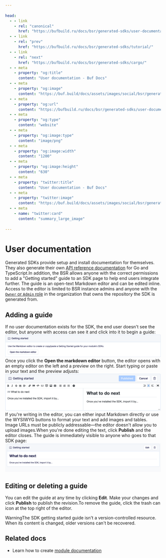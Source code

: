 ```yaml
---

head:
  - - link
    - rel: "canonical"
      href: "https://bufbuild.ru/docs/bsr/generated-sdks/user-documentation/"
  - - link
    - rel: "prev"
      href: "https://bufbuild.ru/docs/bsr/generated-sdks/tutorial/"
  - - link
    - rel: "next"
      href: "https://bufbuild.ru/docs/bsr/generated-sdks/cargo/"
  - - meta
    - property: "og:title"
      content: "User documentation - Buf Docs"
  - - meta
    - property: "og:image"
      content: "https://buf.build/docs/assets/images/social/bsr/generated-sdks/user-documentation.png"
  - - meta
    - property: "og:url"
      content: "https://bufbuild.ru/docs/bsr/generated-sdks/user-documentation/"
  - - meta
    - property: "og:type"
      content: "website"
  - - meta
    - property: "og:image:type"
      content: "image/png"
  - - meta
    - property: "og:image:width"
      content: "1200"
  - - meta
    - property: "og:image:height"
      content: "630"
  - - meta
    - property: "twitter:title"
      content: "User documentation - Buf Docs"
  - - meta
    - property: "twitter:image"
      content: "https://buf.build/docs/assets/images/social/bsr/generated-sdks/user-documentation.png"
  - - meta
    - name: "twitter:card"
      content: "summary_large_image"

---
```


# User documentation

Generated SDKs provide setup and install documentation for themselves. They also generate their own [API reference documentation](../tutorial/#api-reference) for Go and TypeScript.In addition, the BSR allows anyone with the correct permissions to add a "Getting started" guide to an SDK page to help end users integrate further. The guide is an open-text Markdown editor and can be edited inline. Access to the editor is limited to BSR instance admins and anyone with the [`Owner` or `Admin` role](../../admin/roles/#organization-roles) in the organization that owns the repository the SDK is generated from.

## Adding a guide

If no user documentation exists for the SDK, the end user doesn't see the editor, but anyone with access can see it and click into it to begin a guide:![Screenshot of the editor's beginning state](../../../images/bsr/sdks/gs-editor-empty.png)Once you click the **Open the markdown editor** button, the editor opens with an empty editor on the left and a preview on the right. Start typing or paste in your text and the preview adjusts:![Screenshot of the editor's active window](../../../images/bsr/sdks/gs-editor-preview.png)If you're writing in the editor, you can either input Markdown directly or use the WYSIWYG buttons to format your text and add images and tables. Image URLs must be publicly addressable—the editor doesn't allow you to upload images.When you're done editing the text, click **Publish** and the editor closes. The guide is immediately visible to anyone who goes to that SDK page:![Screenshot of the published guide](../../../images/bsr/sdks/gs-editor-published.png)

## Editing or deleting a guide

You can edit the guide at any time by clicking **Edit**. Make your changes and click **Publish** to publish the revision.To remove the guide, click the trash can icon at the top right of the editor.

WarningThe SDK getting started guide isn't a version-controlled resource. When its content is changed, older versions can't be recovered.

## Related docs

- Learn how to create [module documentation](../../documentation/create-docs/)
